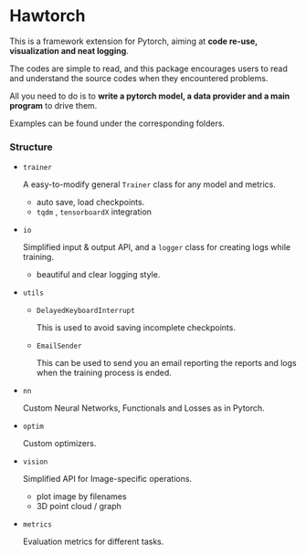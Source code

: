 # Hawtorch

This is a framework extension for Pytorch, aiming at **code re-use, visualization and neat logging**.

The codes are simple to read, and this package encourages users to read and understand the source codes when they encountered problems.

All you need to do is to **write a pytorch model, a data provider and a main program** to drive them. 

Examples can be found under the corresponding folders.

### Structure

* `trainer`

  A easy-to-modify general `Trainer` class for any model and metrics.

  * auto save, load checkpoints.
  * `tqdm` , `tensorboardX` integration

* `io`

  Simplified input & output API, and a `logger` class for creating logs while training.

  * beautiful and clear logging style.

* `utils`

  * `DelayedKeyboardInterrupt`

    This is used to avoid saving incomplete checkpoints.

  * `EmailSender`

    This can be used to send you an email reporting the reports and logs when the training process is ended.

* `nn`

  Custom Neural Networks, Functionals and Losses as in Pytorch.

* `optim`

  Custom optimizers.

* `vision`

    Simplified API for Image-specific operations.

    * plot image by filenames
    * 3D point cloud / graph 

* `metrics`

    Evaluation metrics for different tasks. 

